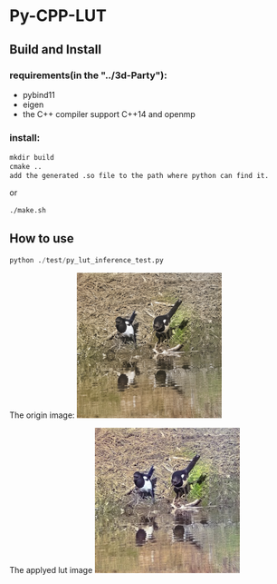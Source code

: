 # Py-CPP-LUT

## Build and Install

### requirements(in the "../3d-Party"):
- pybind11
- eigen
- the C++ compiler support C++14 and openmp

### install: 

```
mkdir build
cmake ..
add the generated .so file to the path where python can find it.
```
or
```
./make.sh
```

## How to use
```python
python ./test/py_lut_inference_test.py
```

The origin image: ![origin_image](./test/bird.png)

The applyed lut image
![lut_image](./result.jpg)
